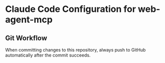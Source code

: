 # Claude Code Configuration for web-agent-mcp

## Git Workflow

When committing changes to this repository, always push to GitHub automatically after the commit succeeds.
